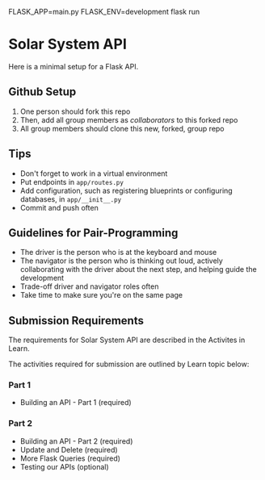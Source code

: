 FLASK_APP=main.py FLASK_ENV=development flask run

# Solar System API

Here is a minimal setup for a Flask API.

## Github Setup

1. One person should fork this repo
1. Then, add all group members as _collaborators_ to this forked repo
1. All group members should clone this new, forked, group repo

## Tips

- Don't forget to work in a virtual environment
- Put endpoints in `app/routes.py`
- Add configuration, such as registering blueprints or configuring databases, in `app/__init__.py`
- Commit and push often

## Guidelines for Pair-Programming

- The driver is the person who is at the keyboard and mouse
- The navigator is the person who is thinking out loud, actively collaborating with the driver about the next step, and helping guide the development
- Trade-off driver and navigator roles often
- Take time to make sure you're on the same page

## Submission Requirements

The requirements for Solar System API are described in the Activites in Learn. 

The activities required for submission are outlined by Learn topic below:

### Part 1

* Building an API - Part 1  (required)

### Part 2

* Building an API - Part 2 (required)
* Update and Delete (required)
* More Flask Queries (required)
* Testing our APIs (optional)



